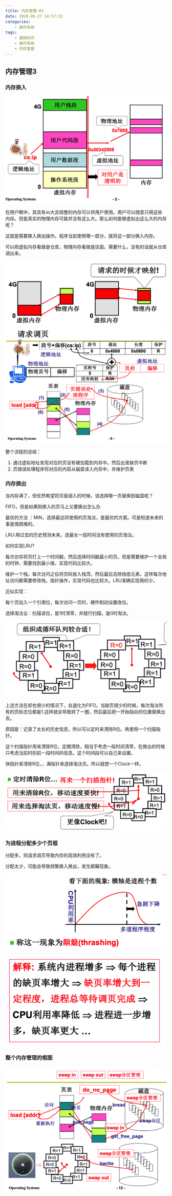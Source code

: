 ```yaml
---
title: 内存管理-03
date: 2020-05-27 14:57:13
categories:
	- 操作系统 
tags:
	- 基础知识
	- 操作系统
	- 内存管理
---
```


## 内存管理3

### 内存换入

<img src="内存管理-03/17.png" alt="image-20200527140701275" style="zoom:50%;" />

在用户眼中，其具有`4G`大且规整的内存可以供用户使用。用户可以随意只用这些内存。但是真实的物理内存可能并没有这么大。那么如何能够虚拟出这么大的内存呢？

这就是需要换入换出操作。程序当前使用哪一部分，就将这一部分换入内存。

可以把虚拟内存看做是仓库，物理内存看做是店面。需要什么，没有的话就从仓库调出来。

<img src="内存管理-03/18.png" alt="image-20200527140955486" style="zoom:67%;" />

<img src="内存管理-03/19.png" alt="image-20200527141034191" style="zoom:50%;" />

整个流程的总结：

1. 通过虚拟地址发现对应的页没有被加载到内存中。然后出发缺页中断
2. 页错误处理程序将对应的内容从磁盘读入内存中，并维护页表

### 内存换出

当内存满了，但任然希望将页面调入的时候，该选择哪一页替换到磁盘呢？

FIFO，但是如果刚换入的页马上又要换出怎么办

最优的方法 ：MIN，选择最远将使用的页淘汰，是最优的方案。可是知道未来的事是很困难的。

LRU:用过去的历史预测未来。选最长一段时间没有使用的页淘汰。



如何实现LRU?

每次访存将页打上一个时间戳，然后选择时间戳最小的页。但是需要维护一个全局的时钟，需要找到最小值，实现代码比较大。

维护一个栈。每次访问之后将页码放入栈顶，然后最后去除栈低元素。这样每次地址访问都需要修改栈，指针操作，实现代码也比较大。LRU准确实现用的少。



近似实现：

每个页加入一个引用位，每次访问一页时，硬件制动设置改位。

选择淘汰业：扫描该位，是1时清零，并就行扫描，是0时淘汰。

<img src="内存管理-03/20.png" alt="image-20200527144816768" style="zoom: 67%;" />

上述方法在却也很少的情况下，会退化为FIFO。当缺页很少的时候，每次淘汰所有的页标志位都是1.这样就会导致转了一圈，然后最后把一开始指向的位置替换出去。

原因是：记录了太长的历史信息，所以可以定时来清除R位。再使用一个扫描指针。

这个扫描指针用来清除R位，定期清除，相当于考虑一段时间清零，在换出的时候只考虑当前时刻前一段时间的信息。这个时间段可以自己来设置。

快指针来清除R位，，满指针来选择淘汰页。所以就想一个Clock一样。

<img src="内存管理-03/21.png" alt="image-20200527145206781" style="zoom:67%;" />

### 为进程分配多少个页框

分配多，则请求调页导致内存的高效利用没有了。

分配太少，可能会导致频繁换入换出，发生颠簸现象。

<img src="内存管理-03/22.png" alt="image-20200527145412018" style="zoom:67%;" />

![image-20200527145431142](内存管理-03/23.png)

### 整个内存管理的框图

<img src="内存管理-03/24.png" alt="image-20200527145519736" style="zoom: 50%;" />